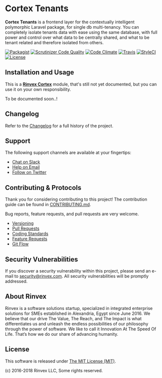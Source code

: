 # Cortex Tenants

**Cortex Tenants** is a frontend layer for the contextually intelligent polymorphic Laravel package, for single db multi-tenancy. You can completely isolate tenants data with ease using the same database, with full power and control over what data to be centrally shared, and what to be tenant related and therefore isolated from others.

[![Packagist](https://img.shields.io/packagist/v/cortex/tenants.svg?label=Packagist&style=flat-square)](https://packagist.org/packages/cortex/tenants)
[![Scrutinizer Code Quality](https://img.shields.io/scrutinizer/g/rinvex/cortex-tenants.svg?label=Scrutinizer&style=flat-square)](https://scrutinizer-ci.com/g/rinvex/cortex-tenants/)
[![Code Climate](https://img.shields.io/codeclimate/github/cortex/tenants.svg?label=CodeClimate&style=flat-square)](https://codeclimate.com/github/cortex/tenants)
[![Travis](https://img.shields.io/travis/rinvex/cortex-tenants.svg?label=TravisCI&style=flat-square)](https://travis-ci.org/rinvex/cortex-tenants)
[![StyleCI](https://styleci.io/repos/89985515/shield)](https://styleci.io/repos/89985515)
[![License](https://img.shields.io/packagist/l/cortex/tenants.svg?label=License&style=flat-square)](https://github.com/rinvex/cortex-tenants/blob/develop/LICENSE)


## Installation and Usage

This is a **[Rinvex Cortex](https://github.com/rinvex/cortex)** module, that's still not yet documented, but you can use it on your own responsibility.

To be documented soon..!


## Changelog

Refer to the [Changelog](CHANGELOG.md) for a full history of the project.


## Support

The following support channels are available at your fingertips:

- [Chat on Slack](http://chat.rinvex.com)
- [Help on Email](mailto:help@rinvex.com)
- [Follow on Twitter](https://twitter.com/rinvex)


## Contributing & Protocols

Thank you for considering contributing to this project! The contribution guide can be found in [CONTRIBUTING.md](CONTRIBUTING.md).

Bug reports, feature requests, and pull requests are very welcome.

- [Versioning](CONTRIBUTING.md#versioning)
- [Pull Requests](CONTRIBUTING.md#pull-requests)
- [Coding Standards](CONTRIBUTING.md#coding-standards)
- [Feature Requests](CONTRIBUTING.md#feature-requests)
- [Git Flow](CONTRIBUTING.md#git-flow)


## Security Vulnerabilities

If you discover a security vulnerability within this project, please send an e-mail to [security@rinvex.com](security@rinvex.com). All security vulnerabilities will be promptly addressed.


## About Rinvex

Rinvex is a software solutions startup, specialized in integrated enterprise solutions for SMEs established in Alexandria, Egypt since June 2016. We believe that our drive The Value, The Reach, and The Impact is what differentiates us and unleash the endless possibilities of our philosophy through the power of software. We like to call it Innovation At The Speed Of Life. That’s how we do our share of advancing humanity.


## License

This software is released under [The MIT License (MIT)](LICENSE).

(c) 2016-2018 Rinvex LLC, Some rights reserved.
